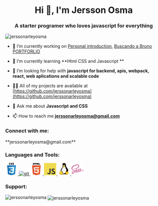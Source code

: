 <h1 align="center">Hi 👋, I'm Jersson Osma</h1>
<h3 align="center">A starter programer who loves javascript for everything</h3>

<p align="left"> <img src="https://komarev.com/ghpvc/?username=jerssonarleyosma&label=Profile%20views&color=0e75b6&style=flat" alt="jerssonarleyosma" /> </p>

- 🔭 I’m currently working on [Personal introduction](https://github.com/jerssonarleyosma), [Buscando a Bruno](https://github.com/jerssonarleyosma/Buscando-a-Bruno) [PORTFORLIO](https://github.com/jerssonarleyosma/PORTFOLIO) 

- 🌱 I’m currently learning **Html CSS and  Javascript **

- 🤝 I’m looking for help with **javascript for backend, apis, webpack, react, web aplications and scalable code**

- 👨‍💻 All of my projects are available at [https://github.com/jerssonarleyosma](https://github.com/jerssonarleyosma)

- 💬 Ask me about **Javascript and CSS**

- 📫 How to reach me **jerssonarleyosma@gmail.com**

<h3 align="left">Connect with me:</h3>
<p align="left">**jerssonarleyosma@gmail.com**</p>

<h3 align="left">Languages and Tools:</h3>
<p align="left"> <a href="https://www.w3schools.com/css/" target="_blank" rel="noreferrer"> <img src="https://raw.githubusercontent.com/devicons/devicon/master/icons/css3/css3-original-wordmark.svg" alt="css3" width="40" height="40"/> </a> <a href="https://git-scm.com/" target="_blank" rel="noreferrer"> <img src="https://www.vectorlogo.zone/logos/git-scm/git-scm-icon.svg" alt="git" width="40" height="40"/> </a> <a href="https://html.spec.whatwg.org/multipage/" target="_blank" rel="noreferrer"> <img src="https://raw.githubusercontent.com/devicons/devicon/master/icons/html5/html5-original-wordmark.svg" alt="html5" width="40" height="40"/> </a> <a href="https://developer.mozilla.org/en-US/docs/Web/JavaScript" target="_blank" rel="noreferrer"> <img src="https://raw.githubusercontent.com/devicons/devicon/master/icons/javascript/javascript-original.svg" alt="javascript" width="40" height="40"/> </a> <a href="https://www.linux.org/" target="_blank" rel="noreferrer"> <img src="https://raw.githubusercontent.com/devicons/devicon/master/icons/linux/linux-original.svg" alt="linux" width="40" height="40"/> </a><a href="https://sass-lang.com" target="_blank" rel="noreferrer"> <img src="https://raw.githubusercontent.com/devicons/devicon/master/icons/sass/sass-original.svg" alt="sass" width="40" height="40"/> </a> </p>

<h3 align="left">Support:</h3>


<p><img align="left" src="https://github-readme-stats.vercel.app/api/top-langs?username=jerssonarleyosma&show_icons=true&locale=en&layout=compact" alt="jerssonarleyosma" /></p>

<p>&nbsp;<img align="center" src="https://github-readme-stats.vercel.app/api?username=jerssonarleyosma&show_icons=true&locale=en" alt="jerssonarleyosma" /></p>

